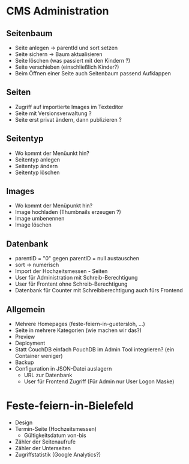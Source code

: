 CMS Administration
==================

Seitenbaum
----------
- Seite anlegen -> parentId und sort setzen 
- Seite sichern -> Baum aktualisieren
- Seite löschen (was passiert mit den Kindern ?)
- Seite verschieben (einschließlich Kinder?)
- Beim Öffnen einer Seite auch Seitenbaum passend Aufklappen 

Seiten
------
- Zugriff auf importierte Images im Texteditor
- Seite mit Versionsverwaltung ?
- Seite erst privat ändern, dann publizieren ?

Seitentyp
---------
- Wo kommt der Menüunkt hin?
- Seitentyp anlegen
- Seitentyp ändern
- Seitentyp löschen

Images
------
- Wo kommt der Menüpunkt hin?
- Image hochladen (Thumbnails erzeugen ?)
- Image umbenennen
- Image löschen

Datenbank
---------
- parentID = "0" gegen parentID = null austauschen
- sort -> numerisch
- Import der Hochzeitsmessen - Seiten
- User für Administration mit Schreib-Berechtigung
- User für Frontent ohne Schreib-Berechtigung
- Datenbank für Counter mit Schreibberechtigung auch fürs Frontend

Allgemein
---------
- Mehrere Homepages (feste-feiern-in-guetersloh, ...)
- Seite in mehrere Kategorien (wie machen wir das?)
- Preview
- Deployment
- Statt CouchDB einfach PouchDB im Admin Tool integrieren? 
  (ein Container weniger)
- Backup
- Configuration in JSON-Datei auslagern
  - URL zur Datenbank
  - User für Frontend Zugriff (Für Admin nur User Logon Maske)

Feste-feiern-in-Bielefeld
=========================
- Design
- Termin-Seite (Hochzeitsmessen)
    - Gültigkeitsdatum von-bis
- Zähler der Seitenaufrufe
- Zähler der Unterseiten
- Zugriffstatistik (Google Analytics?)
